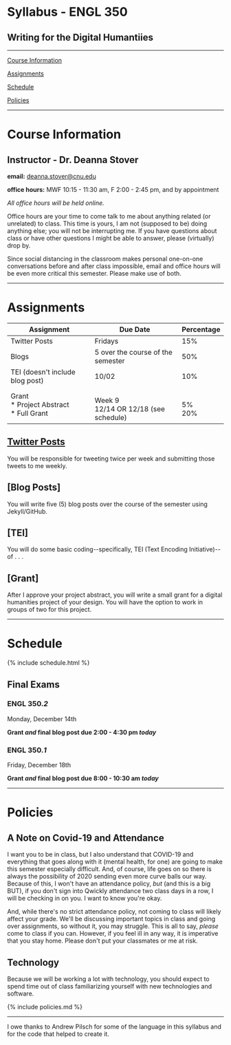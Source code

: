 # Syllabus - ENGL 350

## Writing for the Digital Humantiies

_____

[Course Information](#course-information) <br />

[Assignments](#assignments) <br />

[Schedule](#schedule) <br />

[Policies](#policies) <br />

_____

# Course Information

## Instructor - Dr. Deanna Stover

  **email:** deanna.stover@cnu.edu 

  **office hours:** MWF 10:15 - 11:30 am, F 2:00 - 2:45 pm, and by appointment
  
   *All office hours will be held online.*
   
   Office hours are your time to come talk to me about anything related (or unrelated) to class. This time is yours, I am not (supposed to be) doing anything else; you will not be interrupting me. If you have questions about class or have other questions I might be able to answer, please (virtually) drop by.
   
   Since social distancing in the classroom makes personal one-on-one conversations before and after class impossible, email and office hours will be even more critical this semester. Please make use of both.
   
_____

# Assignments

Assignment | Due Date | Percentage
------------ | ------------- | -------------
Twitter Posts | Fridays | 15%
Blogs | 5 over the course of the semester | 50%
TEI (doesn't include blog post) <br /> | 10/02 | 10%
Grant <br /> * Project Abstract <br /> * Full Grant | <br /> Week 9 <br /> 12/14 OR 12/18 (see schedule) | <br /> 5% <br /> 20%

## [Twitter Posts](https://github.com/deanna-stover/coursesCNU/2020/engl350fall2020/twitter.md)

You will be responsible for tweeting twice per week and submitting those tweets to me weekly.

## [Blog Posts]

You will write five (5) blog posts over the course of the semester using Jekyll/GitHub.

## [TEI]

You will do some basic coding--specifically, TEI (Text Encoding Initiative)--of . . . 

## [Grant]

After I approve your project abstract, you will write a small grant for a digital humanities project of your design. You will have the option to work in groups of two for this project. 

_____


# Schedule

{% include schedule.html %}

## Final Exams

### ENGL 350.*2*

Monday, December 14th  

**Grant *and* final blog post due 2:00 - 4:30 pm *today***

### ENGL 350.*1*

Friday, December 18th

**Grant *and* final blog post due 8:00 - 10:30 am *today***

_____


# Policies

## A Note on Covid-19 and Attendance

I want you to be in class, but I also understand that COVID-19 and everything that goes along with it (mental health, for one) are going to make this semester especially difficult. And, of course, life goes on so there is always the possibility of 2020 sending even more curve balls our way. Because of this, I won't have an attendance policy, *but* (and this is a big BUT), if you don't sign into Qwickly attendance two class days in a row, I will be checking in on you. I want to know you're okay.

And, while there's no strict attendance policy, not coming to class will likely affect your grade. We'll be discussing important topics in class and going over assignments, so without it, you may struggle. This is all to say, *please* come to class if you can. However, if you feel ill in any way, it is imperative that you stay home. Please don't put your classmates or me at risk. 

## Technology

Because we will be working a lot with technology, you should expect to spend time out of class familiarizing yourself with new technologies and software. 

{% include policies.md %}

_____

I owe thanks to Andrew Pilsch for some of the language in this syllabus and for the code that helped to create it.
